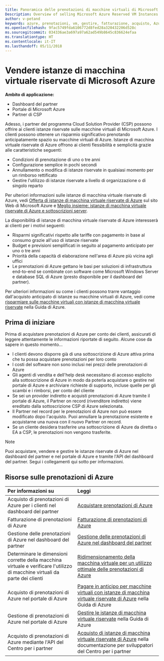 ```yaml
---
title: Panoramica delle prenotazioni di macchine virtuali di Microsoft Azure | Centro per i partner
Description: Overview of selling Microsoft Azure Reserved VM Instances in CSP.
author: v-petand
keywords: azure, prenotazioni, vm, gestire, fatturazione, acquisto, Azure RI, istanze di macchina virtuale riservate di Azure
ms.openlocfilehash: 9fac5749fda6106772d8fed28a320432206d528c
ms.sourcegitcommit: 034336ae3a697a97a62ad549b8645c836624efaa
ms.translationtype: HT
ms.contentlocale: it-IT
ms.lasthandoff: 05/11/2018
---
```

# <a name="sell-microsoft-azure-reserved-vm-instances"></a>Vendere istanze di macchina virtuale riservate di Microsoft Azure 

**Ambito di applicazione:**

-  Dashboard del partner
-  Portale di Microsoft Azure
-  Partner di CSP

Adesso, i partner del programma Cloud Solution Provider (CSP) possono offrire ai clienti istanze riservate sulle macchine virtuali di Microsoft Azure. I clienti possono ottenere un risparmio significativo prenotando anticipatamente spazio su macchine virtuali di Azure. Istanze di macchina virtuale riservate di Azure offrono ai clienti flessibilità e semplicità grazie alle caratteristiche seguenti:

-   Condizioni di prenotazione di uno o tre anni 
-   Configurazione semplice in pochi secondi 
-   Annullamento o modifica di istanze riservate in qualsiasi momento per un rimborso rettificato 
-   Gestire l'utilizzo di istanze riservate a livello di organizzazione o di singolo reparto 

Per ulteriori informazioni sulle istanze di macchina virtuale riservate di Azure, vedi [Offerta di istanze di macchina virtuale riservate di Azure](https://azure.microsoft.com/pricing/reserved-vm-instances/) sul sito Web di Microsoft Azure e [Meglio insieme: istanze di macchina virtuale riservate di Azure e sottoscrizioni server](https://blogs.partner.microsoft.com/mpn/better-together-azure-reserved-instances-server-subscriptions/).

La disponibilità di istanze di macchina virtuale riservate di Azure interesserà ai clienti per i motivi seguenti:

-   Risparmi significativi rispetto alle tariffe con pagamento in base al consumo grazie all'uso di istanze riservate
-   Budget e previsioni semplificati in seguito al pagamento anticipato per uno o tre anni 
-   Priorità della capacità di elaborazione nell'area di Azure più vicina agli uffici  
-   Le prenotazioni di Azure gettano le basi per soluzioni di infrastruttura end-to-end se combinate con software come Microsoft Windows Server e database SQL di Azure (presto disponibile per il dashboard del partner).   

Per ulteriori informazioni su come i clienti possono trarre vantaggio dall'acquisto anticipato di istanze su macchine virtuali di Azure, vedi come [risparmiare sulle macchine virtuali con istanze di macchina virtuale riservate](https://docs.microsoft.com/azure/billing/billing-save-compute-costs-reservations) nella Guida di Azure.

## <a name="before-you-begin"></a>Prima di iniziare

Prima di acquistare prenotazioni di Azure per conto dei clienti, assicurati di leggere attentamente le informazioni riportate di seguito. Alcune cose da sapere in questo momento...

-   I clienti devono disporre già di una sottoscrizione di Azure attiva prima che tu possa acquistare prenotazioni per loro conto  
-   I costi del software non sono inclusi nei prezzi delle prenotazioni di Azure 
-   Gli agenti di vendita e dell'help desk necessitano di accesso esplicito alla sottoscrizione di Azure in modo da poterla acquistare o gestire nel portale di Azure e archiviare richieste di supporto, incluse quelle per gli scambi e i rimborsi, per conto del cliente  
-   Se sei un provider indiretto e acquisti prenotazioni di Azure tramite il portale di Azure, il Partner on record (rivenditore indiretto) viene ereditato dalla sottoscrizione CSP di Azure selezionata. 
-   Il Partner nel record per le prenotazioni di Azure non può essere modificato dopo l'acquisto. Puoi annullare la prenotazione esistente e acquistarne una nuova con il nuovo Partner on record. 
-   Se un cliente desidera trasferire una sottoscrizione di Azure da diretta o EA a CSP, le prenotazioni non vengono trasferite. 

>[!NOTE]
> Puoi acquistare, vendere e gestire le istanze riservate di Azure nel dashboard del partner e nel portale di Azure e tramite l'API del dashboard del partner. Segui i collegamenti qui sotto per informazioni. 

## <a name="azure-reservations-resources"></a>Risorse sulle prenotazioni di Azure
|**Per informazioni su**   |**Leggi**    |
|:-----------------------------|:-----------------|
|Acquisto di prenotazioni di Azure per i clienti nel dashboard del partner   |[Acquistare prenotazioni di Azure](azure-reservations-buying.md)
|Fatturazione di prenotazioni di Azure   |[Fatturazione di prenotazioni di Azure](azure-reservations-billing.md)   |
|Gestione delle prenotazioni di Azure nel dashboard del partner | [Gestione delle prenotazioni di Azure nel dashboard del partner](azure-reservations-manage.md)
|Determinare le dimensioni corrette della macchina virtuale e verificare l'utilizzo di macchine virtuali da parte dei clienti   |[Ridimensionamento della macchina virtuale per un utilizzo ottimale delle prenotazioni di Azure](azure-usage.md)   |
|Acquisto di prenotazioni di Azure nel portale di Azure | [Pagare in anticipo per macchine virtuali con istanze di macchina virtuale riservate di Azure](https://docs.microsoft.com/azure/virtual-machines/windows/prepay-reserved-vm-instances) nella Guida di Azure |
|Gestione di prenotazioni di Azure nel portale di Azure   |[Gestire le istanze di macchina virtuale riservate](https://docs.microsoft.com/azure/billing/billing-manage-reserved-vm-instance) nella Guida di Azure  |
|Acquisto di prenotazioni di Azure mediante l'API del Centro per i partner | [Acquisto di istanze di macchina virtuale riservate di Azure](https://docs.microsoft.com/partner-center/develop/purchase-azure-reserved-vm-instances) nella documentazione per sviluppatori del Centro per i partner

 


